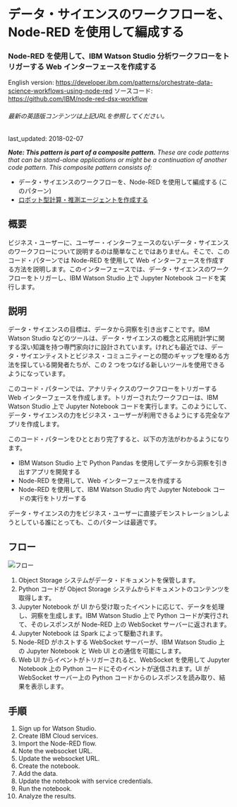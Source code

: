 # データ・サイエンスのワークフローを、Node-RED を使用して編成する

### Node-RED を使用して、IBM Watson Studio 分析ワークフローをトリガーする Web インターフェースを作成する

English version: https://developer.ibm.com/patterns/orchestrate-data-science-workflows-using-node-red
  ソースコード: https://github.com/IBM/node-red-dsx-workflow

###### 最新の英語版コンテンツは上記URLを参照してください。
last_updated: 2018-02-07

 
_**Note: This pattern is part of a composite pattern.** These are code patterns that can be stand-alone applications or might be a continuation of another code pattern. This composite pattern consists of:_

* データ・サイエンスのワークフローを、Node-RED を使用して編成する (このパターン)
* [ロボット型計算・推測エージェントを作成する](https://developer.ibm.com/jp/patterns/robotic-calculations-and-inference-agent/)

## 概要

ビジネス・ユーザーに、ユーザー・インターフェースのないデータ・サイエンスのワークフローについて説明するのは簡単なことではありません。そこで、このコード・パターンでは Node-RED を使用して Web インターフェースを作成する方法を説明します。このインターフェースでは、データ・サイエンスのワークフローをトリガーし、IBM Watson Studio 上で Jupyter Notebook コードを実行します。

## 説明

データ・サイエンスの目標は、データから洞察を引き出すことです。IBM Watson Studio などのツールは、データ・サイエンスの概念と応用統計学に関する深い知識を持つ専門家向けに設計されています。けれども最近では、データ・サイエンティストとビジネス・コミュニティーとの間のギャップを埋める方法を探している開発者たちが、この 2 つをつなげる新しいツールを使用できるようになっています。

このコード・パターンでは、アナリティクスのワークフローをトリガーする Web インターフェースを作成します。トリガーされたワークフローは、IBM Watson Studio 上で Jupyter Notebook コードを実行します。このようにして、データ・サイエンスの力をビジネス・ユーザーが利用できるようにする完全なアプリを作成します。

このコード・パターンをひととおり完了すると、以下の方法がわかるようになります。

* IBM Watson Studio 上で Python Pandas を使用してデータから洞察を引き出すアプリを開発する
* Node-RED を使用して、Web インターフェースを作成する
* Node-RED を使用して、IBM Watson Studio 内で Jupyter Notebook コードの実行をトリガーする

データ・サイエンスの力をビジネス・ユーザーに直接デモンストレーションしようとしている誰にとっても、このパターンは最適です。

## フロー

![フロー](../../images/Orchestrate-DSX-workflows-using-Node-RED-arch-flow.png)

1. Object Storage システムがデータ・ドキュメントを保管します。
2. Python コードが Object Storage システムからドキュメントのコンテンツを取得します。
3. Jupyter Notebook が UI から受け取ったイベントに応じて、データを処理し、洞察を生成します。IBM Watson Studio 上で Python コードが実行されて、そのレスポンスが Node-RED 上の WebSocket サーバーに返されます。
4. Jupyter Notebook は Spark によって駆動されます。
5. Node-RED がホストする WebSocket サーバーが、IBM Watson Studio 上の Jupyter Notebook と Web UI との通信を可能にします。
6. Web UI からイベントがトリガーされると、WebSocket を使用して Jupyter Notebook 上の Python コードにそのイベントが送信されます。UI が WebSocket サーバー上の Python コードからのレスポンスを読み取り、結果を表示します。

## 手順

1. Sign up for Watson Studio.
2. Create IBM Cloud services.
3. Import the Node-RED flow.
4. Note the websocket URL.
5. Update the websocket URL.
6. Create the notebook.
7. Add the data.
8. Update the notebook with service credentials.
9. Run the notebook.
10. Analyze the results.
